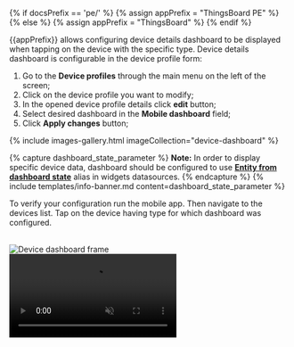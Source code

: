 {% if docsPrefix == 'pe/' %}
{% assign appPrefix = "ThingsBoard PE" %}
{% else %}
{% assign appPrefix = "ThingsBoard" %}
{% endif %}

{{appPrefix}} allows configuring device details dashboard to be displayed when tapping on the device with the specific type.
Device details dashboard is configurable in the device profile form:

1. Go to the **Device profiles** through the main menu on the left of the screen;
2. Click on the device profile you want to modify;
3. In the opened device profile details click **edit** button;
4. Select desired dashboard in the **Mobile dashboard** field;
5. Click **Apply changes** button;

{% include images-gallery.html imageCollection="device-dashboard" %}

{% capture dashboard_state_parameter %}
**Note:** In order to display specific device data, dashboard should be configured to use [**Entity from dashboard state**](/docs/{{docsPrefix}}user-guide/ui/aliases/#entity-from-dashboard-state) alias in widgets datasources.
{% endcapture %}
{% include templates/info-banner.md content=dashboard_state_parameter %}

To verify your configuration run the mobile app. Then navigate to the devices list. Tap on the device having type for which dashboard was configured.

<br>

<div style="display: flex;">
    <div class="mobile-frame ios">
        <div class="phone-shadow right"></div>
        <div class="frame-image">
            <img src="https://img.tbqa.cloud/mobile/{{docsPrefix}}device-dashboard-frame.png" alt="Device dashboard frame">
        </div>
        <div class="frame-video">
            <video autoplay loop preload="auto" muted playsinline>
                 <source src="https://video.thingsboard.io/mobile/{{docsPrefix}}device-dashboard.mp4" type="video/mp4">
                 <source src="https://video.thingsboard.io/mobile/{{docsPrefix}}device-dashboard.webm" type="video/webm">
            </video>
        </div>
    </div>
</div>

